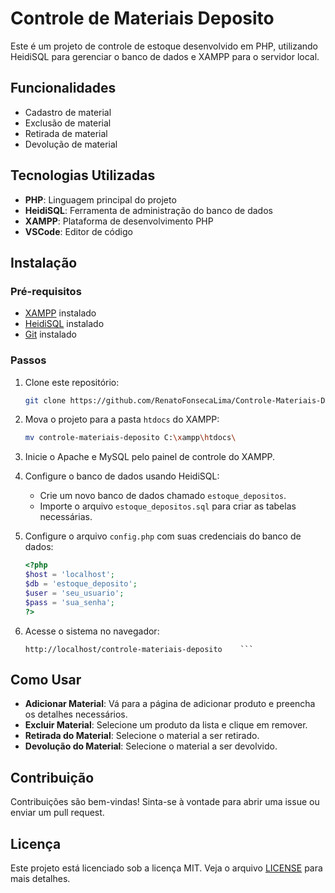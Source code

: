 # Controle de Materiais Deposito

Este é um projeto de controle de estoque desenvolvido em PHP, utilizando HeidiSQL para gerenciar o banco de dados e XAMPP para o servidor local.

## Funcionalidades

- Cadastro de material
- Exclusão de material
- Retirada de material 
- Devolução de material

## Tecnologias Utilizadas

- **PHP**: Linguagem principal do projeto
- **HeidiSQL**: Ferramenta de administração do banco de dados
- **XAMPP**: Plataforma de desenvolvimento PHP
- **VSCode**: Editor de código

## Instalação

### Pré-requisitos

- [XAMPP](https://www.apachefriends.org/index.html) instalado
- [HeidiSQL](https://www.heidisql.com/) instalado
- [Git](https://git-scm.com/) instalado

### Passos

1. Clone este repositório:
    ```bash
    git clone https://github.com/RenatoFonsecaLima/Controle-Materiais-Deposito
    ```
2. Mova o projeto para a pasta `htdocs` do XAMPP:
    ```bash
    mv controle-materiais-deposito C:\xampp\htdocs\
    ```
3. Inicie o Apache e MySQL pelo painel de controle do XAMPP.

4. Configure o banco de dados usando HeidiSQL:
    - Crie um novo banco de dados chamado `estoque_depositos`.
    - Importe o arquivo `estoque_depositos.sql` para criar as tabelas necessárias.

5. Configure o arquivo `config.php` com suas credenciais do banco de dados:
    ```php
    <?php
    $host = 'localhost';
    $db = 'estoque_deposito';
    $user = 'seu_usuario';
    $pass = 'sua_senha';
    ?>
    ```

6. Acesse o sistema no navegador:
    ```
    http://localhost/controle-materiais-deposito    ```

## Como Usar

- **Adicionar Material**: Vá para a página de adicionar produto e preencha os detalhes necessários.
- **Excluir Material**: Selecione um produto da lista e clique em remover.
- **Retirada do Material**: Selecione o material a ser retirado.
- **Devolução do Material**: Selecione o material a ser devolvido.


## Contribuição

Contribuições são bem-vindas! Sinta-se à vontade para abrir uma issue ou enviar um pull request.

## Licença

Este projeto está licenciado sob a licença MIT. Veja o arquivo [LICENSE](LICENSE) para mais detalhes.

